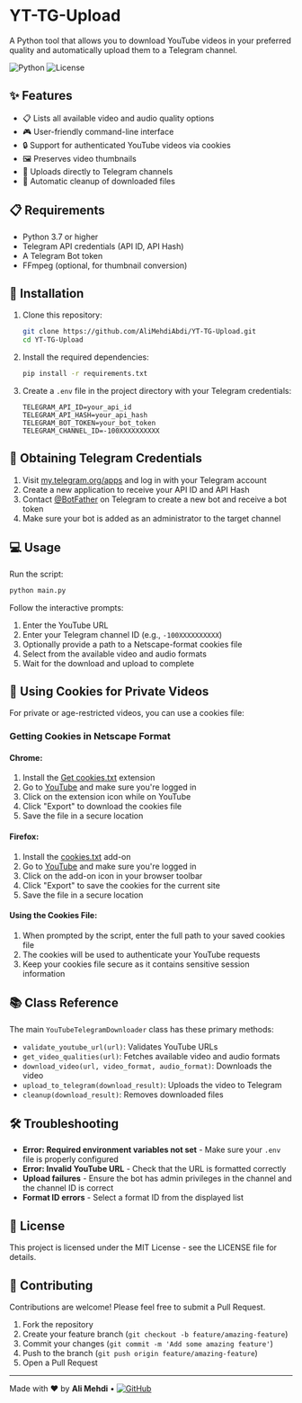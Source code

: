# YT-TG-Upload

A Python tool that allows you to download YouTube videos in your preferred quality and automatically upload them to a Telegram channel.

![Python](https://img.shields.io/badge/Python-3.7%2B-blue)
![License](https://img.shields.io/badge/License-MIT-green)

## ✨ Features

- 📋 Lists all available video and audio quality options
- 🎮 User-friendly command-line interface
- 🔒 Support for authenticated YouTube videos via cookies
- 🖼️ Preserves video thumbnails
- 📱 Uploads directly to Telegram channels
- 🧹 Automatic cleanup of downloaded files

## 📋 Requirements

- Python 3.7 or higher
- Telegram API credentials (API ID, API Hash)
- A Telegram Bot token
- FFmpeg (optional, for thumbnail conversion)

## 🚀 Installation

1. Clone this repository:
   ```bash
   git clone https://github.com/AliMehdiAbdi/YT-TG-Upload.git
   cd YT-TG-Upload
   ```

2. Install the required dependencies:
   ```bash
   pip install -r requirements.txt
   ```

3. Create a `.env` file in the project directory with your Telegram credentials:
   ```
   TELEGRAM_API_ID=your_api_id
   TELEGRAM_API_HASH=your_api_hash
   TELEGRAM_BOT_TOKEN=your_bot_token
   TELEGRAM_CHANNEL_ID=-100XXXXXXXXXX
   ```

## 🔑 Obtaining Telegram Credentials

1. Visit [my.telegram.org/apps](https://my.telegram.org/apps) and log in with your Telegram account
2. Create a new application to receive your API ID and API Hash
3. Contact [@BotFather](https://t.me/BotFather) on Telegram to create a new bot and receive a bot token
4. Make sure your bot is added as an administrator to the target channel

## 💻 Usage

Run the script:
```bash
python main.py
```

Follow the interactive prompts:
1. Enter the YouTube URL
2. Enter your Telegram channel ID (e.g., `-100XXXXXXXXXX`)
3. Optionally provide a path to a Netscape-format cookies file
4. Select from the available video and audio formats
5. Wait for the download and upload to complete

## 🍪 Using Cookies for Private Videos

For private or age-restricted videos, you can use a cookies file:

### Getting Cookies in Netscape Format

#### Chrome:
1. Install the [Get cookies.txt](https://chrome.google.com/webstore/detail/get-cookiestxt/bgaddhkoddajcdgocldbbfleckgcbcid) extension
2. Go to [YouTube](https://www.youtube.com) and make sure you're logged in
3. Click on the extension icon while on YouTube
4. Click "Export" to download the cookies file
5. Save the file in a secure location

#### Firefox:
1. Install the [cookies.txt](https://addons.mozilla.org/en-US/firefox/addon/cookies-txt/) add-on
2. Go to [YouTube](https://www.youtube.com) and make sure you're logged in
3. Click on the add-on icon in your browser toolbar
4. Click "Export" to save the cookies for the current site
5. Save the file in a secure location

#### Using the Cookies File:
1. When prompted by the script, enter the full path to your saved cookies file
2. The cookies will be used to authenticate your YouTube requests
3. Keep your cookies file secure as it contains sensitive session information

## 📚 Class Reference

The main `YouTubeTelegramDownloader` class has these primary methods:

- `validate_youtube_url(url)`: Validates YouTube URLs
- `get_video_qualities(url)`: Fetches available video and audio formats
- `download_video(url, video_format, audio_format)`: Downloads the video
- `upload_to_telegram(download_result)`: Uploads the video to Telegram
- `cleanup(download_result)`: Removes downloaded files

## 🛠️ Troubleshooting

- **Error: Required environment variables not set** - Make sure your `.env` file is properly configured
- **Error: Invalid YouTube URL** - Check that the URL is formatted correctly
- **Upload failures** - Ensure the bot has admin privileges in the channel and the channel ID is correct
- **Format ID errors** - Select a format ID from the displayed list

## 📄 License

This project is licensed under the MIT License - see the LICENSE file for details.

## 🤝 Contributing

Contributions are welcome! Please feel free to submit a Pull Request.

1. Fork the repository
2. Create your feature branch (`git checkout -b feature/amazing-feature`)
3. Commit your changes (`git commit -m 'Add some amazing feature'`)
4. Push to the branch (`git push origin feature/amazing-feature`)
5. Open a Pull Request

---

Made with ❤️ by **Ali Mehdi** • [![GitHub](https://img.shields.io/badge/GitHub-Profile-blue)](https://github.com/AliMehdiAbdi)
